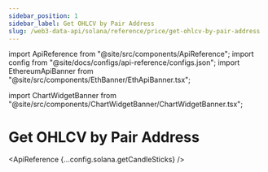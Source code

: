 ```yaml
---
sidebar_position: 1
sidebar_label: Get OHLCV by Pair Address
slug: /web3-data-api/solana/reference/price/get-ohlcv-by-pair-address
---
```


import ApiReference from "@site/src/components/ApiReference";
import config from "@site/docs/configs/api-reference/configs.json";
import EthereumApiBanner from "@site/src/components/EthBanner/EthApiBanner.tsx";

import ChartWidgetBanner from "@site/src/components/ChartWidgetBanner/ChartWidgetBanner.tsx";

# Get OHLCV by Pair Address

<div
  style={{
    display: "flex",
    flexDirection: "column",
    alignItems: "stretch", // Ensures both banners have the same width
  }}
>
  <div style={{ width: "100%" }}>
    <ChartWidgetBanner />
  </div>
  <div style={{ width: "100%" }}>
    <EthereumApiBanner
  customTitle="Looking for OHLCV data on EVM?"
  customText="Access OHLCV data by pair address on EVM using our API."
  customButtonText="Explore EVM API"
  customButtonLink="/web3-data-api/evm/reference/get-ohlcv-by-pair-address"
/>

  </div>
</div>

<ApiReference {...config.solana.getCandleSticks} />
